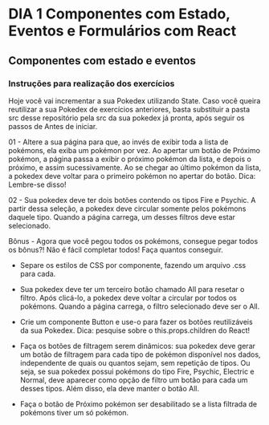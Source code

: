 # DIA 1 Componentes com Estado, Eventos e Formulários com React

## Componentes com estado e eventos

### Instruções para realização dos exercícios

Hoje você vai incrementar a sua Pokedex utilizando State. Caso você queira reutilizar a sua Pokedex de exercícios anteriores, basta substituir a pasta src desse repositório pela src da sua pokedex já pronta, após seguir os passos de Antes de iniciar.


01 - Altere a sua página para que, ao invés de exibir toda a lista de pokémons, ela exiba um pokémon por vez. Ao apertar um botão de Próximo pokémon, a página passa a exibir o próximo pokémon da lista, e depois o próximo, e assim sucessivamente. Ao se chegar ao último pokémon da lista, a pokedex deve voltar para o primeiro pokémon no apertar do botão. Dica: Lembre-se disso!

02 - Sua pokedex deve ter dois botões contendo os tipos Fire e Psychic. A partir dessa seleção, a pokedex deve circular somente pelos pokémons daquele tipo. Quando a página carrega, um desses filtros deve estar selecionado.

Bônus - Agora que você pegou todos os pokémons, consegue pegar todos os bônus?! Não é fácil completar todos! Faça quantos conseguir.

* Separe os estilos de CSS por componente, fazendo um arquivo .css para cada.

* Sua pokedex deve ter um terceiro botão chamado All para resetar o filtro. Após clicá-lo, a pokedex deve voltar a circular por todos os pokémons. Quando a página carrega, o filtro selecionado deve ser o All.

* Crie um componente Button e use-o para fazer os botões reutilizáveis da sua Pokedex. Dica: pesquise sobre o this.props.children do React!

* Faça os botões de filtragem serem dinâmicos: sua pokedex deve gerar um botão de filtragem para cada tipo de pokémon disponível nos dados, independente de quais ou quantos sejam, sem repetição de tipos. Ou seja, se sua pokedex possui pokémons do tipo Fire, Psychic, Electric e Normal, deve aparecer como opção de filtro um botão para cada um desses tipos. Além disso, ela deve manter o botão All.

* Faça o botão de Próximo pokémon ser desabilitado se a lista filtrada de pokémons tiver um só pokémon.